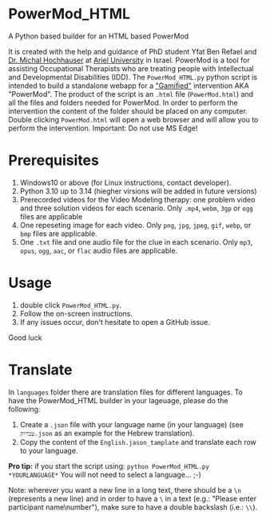 # PowerMod_HTML

 A Python based builder for an HTML based PowerMod

 It is created with the help and guidance of PhD student Yfat Ben Refael and [Dr. Michal Hochhauser](https://www.ariel.ac.il/wp/itr/) at [Ariel University](https://www.ariel.ac.il/wp/en/) in Israel.
 PowerMod is a tool for assisting Occupational Therapists who are treating people with Intellectual and Developmental Disabilities (IDD).
 The `PowerMod_HTML.py` python script is intended to build a standalone webapp for a ["Gamified"](https://doi.org/10.1080/10447318.2024.2381928) intervention AKA "PowerMod".
 The product of the script is an `.html` file (`PowerMod.html`) and all the files and folders needed for PowerMod.
 In order to perform the intervention the content of the folder should be placed on any computer. Double clicking `PowerMod.html` will open a web browser and will allow you to perform the intervention.
 Important: Do not use MS Edge!

# Prerequisites
 1. Windows10 or above (for Linux instructions, contact developer).
 2. Python 3.10 up to 3.14 (hiegher virsions will be added in future versions)
 3. Prerecorded videos for the Video Modeling therapy: one problem video and three solution videos for each scenario. Only `.mp4`, `webm`, `3gp` or `ogg` files are applicable
 4. One repeseting image for each video. Only `png`, `jpg`, `jpeg`, `gif`, `webp`, or `bmp` files are applicable.
 5. One `.txt` file and one audio file for the clue in each scenario. Only `mp3`, `opus`, `ogg`, `aac`, or `flac` audio files are applicable.

# Usage
 1. double click `PowerMod_HTML.py`.
 2. Follow the on-screen instructions.
 3. If any issues occur, don't hesitate to open a GitHub issue.
 
 Good luck

# Translate
 In `languages` folder there are translation files for different languages.
 To have the PowerMod_HTML builder in your lageuage, please do the following:
 1. Create a `.json` file with your language name (in your language) (see `עברית.json` as an example for the Hebrew translation).
 2. Copy the content of the `English.jason_tamplate` and translate each row to your language.

**Pro tip:**
if you start the script using:
`python PowerMod_HTML.py *YOURLANGUAGE*`
You will not need to select a language... ;-)

 Note: wherever you want a new line in a long text, there should be a `\n` (represents a new line) and in order to have a `\` in a text (e.g.: "Please enter participant name\\number"), make sure to have a double backslash (i.e.: `\\`).
 

